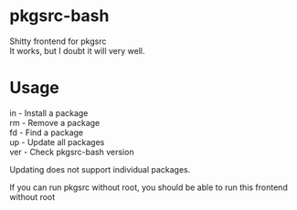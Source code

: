 # pkgsrc-bash
Shitty frontend for pkgsrc  
It works, but I doubt it will very well. 

# Usage
in  - Install a package  
rm  - Remove a package  
fd  - Find a package  
up  - Update all packages  
ver - Check pkgsrc-bash version  

Updating does not support individual packages.

If you can run pkgsrc without root, you should be able to run this frontend without root
